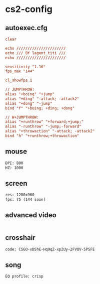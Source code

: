 # cs2-config

## autoexec.cfg
```cfg
clear

echo //////////////////////
echo /// BY lagent_titi ///
echo //////////////////////

sensitivity "1.10"
fps_max "144"

cl_showfps 1

// JUMPTHROW:
alias "+boing" "+jump"
alias "+ding" "-attack; -attack2"
alias "+dong" "-jump" 
bind "f" "+boing; +ding; +dong"

// W+JUMPTHROW:
alias "+runthrow" "+forward;+jump;"
alias "-runthrow" "-jump;-forward"
alias "+throwaction" "-attack; -attack2"
bind "h" "+runthrow;+throwaction"

```

## mouse
```txt
DPI: 800
HZ: 1000
```

## screen
```txt
res: 1280x960
fps: 75 (144 soon)
```

## advanced video
```txt

```

## crosshair
```txt
code: CSGO-vD5hE-Hq9qZ-xpZUy-2FVOV-5PSFE
```

## song
```txt
EQ profile: crisp
```
